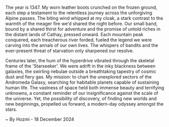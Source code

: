 
The year is 1347.  My worn leather boots crunched on the frozen ground, each step a testament to the relentless journey across the unforgiving Alpine passes.  The biting wind whipped at my cloak, a stark contrast to the warmth of the meager fire we'd shared the night before.  Our small band, bound by a shared thirst for adventure and the promise of untold riches in the distant lands of Cathay, pressed onward.  Each mountain peak conquered, each treacherous river forded, fueled the legend we were carving into the annals of our own lives. The whispers of bandits and the ever-present threat of starvation only sharpened our resolve.


Centuries later, the hum of the hyperdrive vibrated through the skeletal frame of the 'Starseeker'.  We were adrift in the inky blackness between galaxies, the swirling nebulae outside a breathtaking tapestry of cosmic dust and fiery gas.  My mission: to chart the unexplored sectors of the Andromeda Galaxy, searching for habitable planets capable of sustaining human life.  The vastness of space held both immense beauty and terrifying unknowns, a constant reminder of our insignificance against the scale of the universe. Yet, the possibility of discovery, of finding new worlds and new beginnings, propelled us forward, a modern-day odyssey amongst the stars.

~ By Hozmi - 18 December 2024
